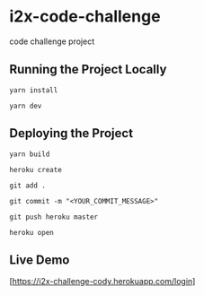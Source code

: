 # i2x-code-challenge
code challenge project

## Running the Project Locally
`yarn install`

`yarn dev`

## Deploying the Project

`yarn build`

`heroku create`

`git add .`

`git commit -m "<YOUR_COMMIT_MESSAGE>"`

`git push heroku master`

`heroku open`

## Live Demo
[https://i2x-challenge-cody.herokuapp.com/login]
